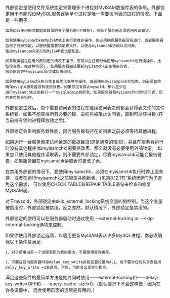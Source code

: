 外部锁定是使用文件系统锁定来管理多个进程对MyISAM数据库表的争用。外部锁定用于不能假设MySQL服务器等单个进程是唯一需要访问表的进程的情况。下面是一些例子:

	如果运行使用相同数据库目录的多个服务器(不推荐)，则每个服务器必须启用外部锁定。
	
	如果使用myisamchk在MyISAM表上执行表维护操作，则必须确保服务器没有运行，或者服务器启用了外部锁定，以便根据需要锁定表文件，以便与myisamchk协调以访问表。
	使用myisampack来打包MyISAM表也是如此。
	
	如果服务器在启用外部锁定的情况下运行，您可以在任何时候使用myisamchk进行读操作，比如检查表。在这种情况下，如果服务器尝试更新myisamchk正在使用的表，
	服务器将等待myisamchk完成后再继续。
	
	如果使用myisamchk执行修复或优化表等写操作，或者使用myisampack打包表，则必须始终确保mysqld服务器没有使用该表。如果您没有停止mysqld，那么至少在
	运行myisamchk之前执行一个mysqladmin刷新表。如果服务器和myisamchk同时访问表，您的表可能会损坏。

外部锁定生效后，每个需要访问表的进程在继续访问表之前都会获得表文件的文件系统锁。如果不能获得所有必要的锁，进程将被阻止访问表，直到可以获得锁
(在当前持有锁的进程释放锁之后)。

外部锁定会影响服务器性能，因为服务器有时在访问表之前必须等待其他进程。

如果运行一台服务器来访问给定的数据目录(这是通常的情况)，并且在服务器运行时没有其他程序(如myisamchk)需要修改表，那么就没有必要使用外部锁定。
如果您只使用其他程序读取表，则不需要外部锁定，尽管myisamchk可能会报告警告，如果服务器在myisamchk读取表时更改了表。

在禁用外部锁的情况下，要使用myisamchk，必须在myisamchk执行时停止服务器，或者在运行myisamchk之前锁定并刷新表。(见第8.12.1节“系统因素”)为了避免这个需求，
可以使用CHECK TABLE和REPAIR TABLE语句来检查和修复MyISAM表。

对于mysqld，外部锁定由skip_external_locking系统变量的值控制。当这个变量被启用时，外部锁定被禁用，反之亦然。默认情况下，外部锁定是禁用的。

外部锁定的使用可以在服务器启动时通过使用 --external-locking or --skip-external-locking选项来控制。

如果你使用外部锁定选项，以启用更新MyISAM表从许多MySQL进程，你必须确保以下条件是满足:

	1、对于使用由另一个进程更新的表的查询，不要使用查询缓存。
	
	2、不要在启动服务器时将delay_key_write系统变量设置为ALL，也不要对任何共享表使用delay_key_write =1表选项。否则，可能会出现索引损坏。

满足这些条件的最简单方法是始终同时使用——external-locking和——delay-key-write=OFF和——query-cache-size=0。(默认情况下不会这样做，因为在许多设置中，
混合使用前面的选项是有用的。)